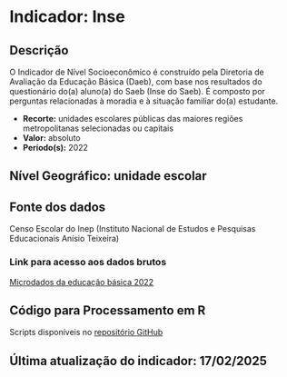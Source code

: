 # Indicador: Inse

## Descrição

O Indicador de Nível Socioeconômico é construído pela Diretoria de Avaliação da Educação Básica (Daeb), com base nos resultados do questionário do(a) aluno(a) do Saeb (Inse do Saeb). É composto por perguntas relacionadas à moradia e à situação familiar do(a) estudante.

- **Recorte:** unidades escolares públicas das maiores regiões metropolitanas selecionadas ou capitais
- **Valor:** absoluto
- **Período(s):** 2022

## Nível Geográfico: **unidade escolar**

## Fonte dos dados
Censo Escolar do Inep (Instituto Nacional de Estudos e Pesquisas Educacionais Anísio Teixeira)

### Link para acesso aos dados brutos

[Microdados da educação básica 2022](https://www.gov.br/inep/pt-br/areas-de-atuacao/pesquisas-estatisticas-e-indicadores/censo-escolar/resultados/2022)

## Código para Processamento em R
Scripts disponíveis no [repositório GitHub](https://github.com/cem-usp/georedus)

## Última atualização do indicador: 17/02/2025
